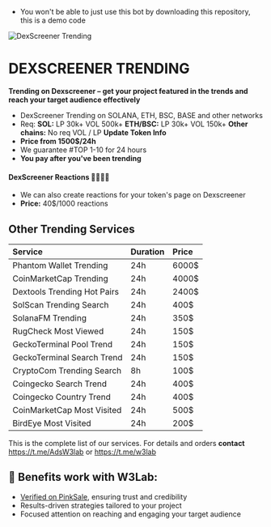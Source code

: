 - You won't be able to just use this bot by downloading this repository, this is a demo code


![DexScreener Trending](https://i.imgur.com/MV9fquq.png)


# DEXSCREENER TRENDING

**Trending on Dexscreener – get your project featured in the trends and reach your target audience effectively**

- DexScreener Trending on SOLANA, ETH, BSC, BASE and other networks
- Req:
  **SOL:** LP 30k+ VOL 500k+
  **ETH/BSC:** LP 30k+ VOL 150k+
  **Other chains:** No req VOL / LP
  **Update Token Info**
- **Price from 1500$/24h**
- We guarantee #TOP 1-10 for 24 hours
- **You pay after you've been trending**

#### DexScreener Reactions 🚀🔥💩🚩

- We can also create reactions for your token's page on Dexscreener
- **Price:** 40$/1000 reactions

## Other Trending Services

| Service                     | Duration | Price   |
| :-------------------------- | :------- | :------ |
| Phantom Wallet Trending     |    24h   |  6000$  |
| CoinMarketCap Trending      |    24h   |  4000$  |
| Dextools Trending Hot Pairs |    24h   |  2400$  |
| SolScan Trending Search     |    24h   |   400$  |
| SolanaFM Trending           |    24h   |   350$  |
| RugCheck Most Viewed        |    24h   |   150$  |
| GeckoTerminal Pool Trend    |    24h   |   150$  |
| GeckoTerminal Search Trend  |    24h   |   150$  |
| CryptoCom Trending Search   |    8h    |   100$  |
| Coingecko Search Trend      |    24h   |   400$  |
| Coingecko Country Trend     |    24h   |   400$  |
| CoinMarketCap Most Visited  |    24h   |   500$  |
| BirdEye Most Visited        |    24h   |   200$  |

This is the complete list of our services. For details and orders **contact** https://t.me/AdsW3lab or https://t.me/w3lab


## 💎 Benefits work with W3Lab:

- [Verified on PinkSale](https://docs.pinksale.finance/Marketing-Firms-13bd7dc69b3e8069beabc58d0e4bbb4b), ensuring trust and credibility
- Results-driven strategies tailored to your project
- Focused attention on reaching and engaging your target audience
